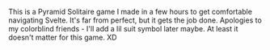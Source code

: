 This is a Pyramid Solitaire game I made in a few hours to get comfortable navigating Svelte. It's far from perfect, but it gets the job done. Apologies to my colorblind friends - I'll add a lil suit symbol later maybe. At least it doesn't matter for this game. XD